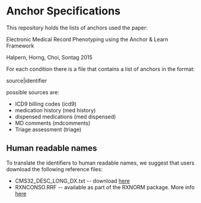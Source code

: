 Anchor Specifications
=====================

This repository holds the lists of anchors used the paper:

Electronic Medical Record Phenotyping using the Anchor & Learn Framework

Halpern, Horng, Choi, Sontag 2015

For each condition there is a file that contains a list of anchors in the format:

source|identifier

possible sources are:
* ICD9 billing codes (icd9)
* medication history (med history)
* dispensed medications (med dispensed)
* MD comments (mdcomments)
* Triage assessment (triage)



Human readable names
--------------------

To translate the identifiers to human readable names, we suggest that users download the following reference files:

* CMS32\_DESC\_LONG\_DX.txt -- download [here](https://www.cms.gov/Medicare/Coding/ICD9ProviderDiagnosticCodes/Downloads/ICD-9-CM-v32-master-descriptions.zip)
* RXNCONSO.RRF -- available as part of the RXNORM package. More info [here](https://www.nlm.nih.gov/research/umls/rxnorm/)
